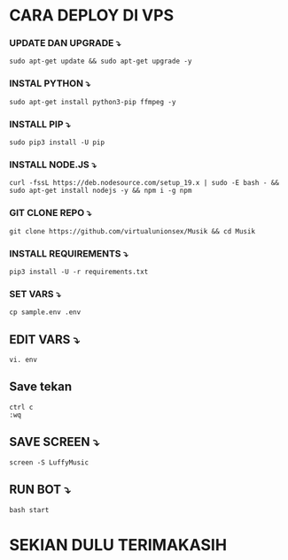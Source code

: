 
# CARA DEPLOY DI VPS
### UPDATE DAN UPGRADE ⤵️
```
sudo apt-get update && sudo apt-get upgrade -y
```

### INSTAL PYTHON ⤵️
```
sudo apt-get install python3-pip ffmpeg -y
```

### INSTALL PIP ⤵️
```
sudo pip3 install -U pip
```

### INSTALL NODE.JS ⤵️
```
curl -fssL https://deb.nodesource.com/setup_19.x | sudo -E bash - && sudo apt-get install nodejs -y && npm i -g npm
```

### GIT CLONE REPO ⤵️
```
git clone https://github.com/virtualunionsex/Musik && cd Musik
```

### INSTALL REQUIREMENTS ⤵️
```
pip3 install -U -r requirements.txt
```

### SET VARS ⤵️
```
cp sample.env .env
```

## EDIT VARS ⤵️
```
vi. env
```
## Save tekan
```
ctrl c
:wq
```

## SAVE SCREEN ⤵️
```
screen -S LuffyMusic
```

## RUN BOT ⤵️
```
bash start
```


# SEKIAN DULU TERIMAKASIH





